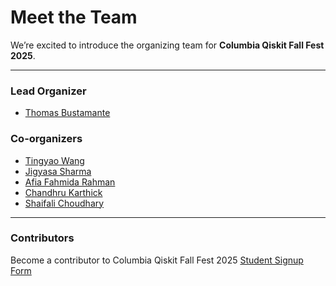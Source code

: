 # Meet the Team

We’re excited to introduce the organizing team for **Columbia Qiskit Fall Fest 2025**.

---

### Lead Organizer
- [Thomas Bustamante](https://www.linkedin.com/in/tombustamante/)

### Co-organizers
- [Tingyao Wang](https://www.linkedin.com/in/tingyaowang/)
- [Jigyasa Sharma](https://www.linkedin.com/in/jigyasasharm/)
- [Afia Fahmida Rahman](https://www.linkedin.com/in/afiafrahman/)  
- [Chandhru Karthick](https://www.linkedin.com/in/chandhru-k/)
- [Shaifali Choudhary](https://www.linkedin.com/in/shaifali-choudhary/)

---

### Contributors

Become a contributor to Columbia Qiskit Fall Fest 2025
[Student Signup Form](https://forms.gle/hAKgMEhcr8v4KAwo8) 
